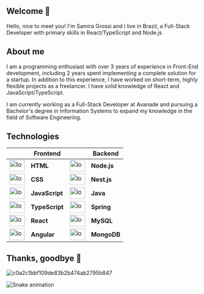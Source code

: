 <h2> Welcome 🌠</h2>

<p>Hello, nice to meet you! I'm Samira Grossi and i live in Brazil, a Full-Stack Developer with primary skills in React/TypeScript and Node.js</p>

<h2>About me</h2>
<p>I am a programming enthusiast with over 3 years of experience in Front-End development, including 2 years spent implementing a complete solution for a startup. In addition to this experience, I have worked on short-term, highly flexible projects as a freelancer. I have solid knowledge of React and JavaScript/TypeScript.

I am currently working as a Full-Stack Developer at Avanade and pursuing a Bachelor's degree in Information Systems to expand my knowledge in the field of Software Engineering.
</p>


<h2>Technologies</h2>

|  | Frontend |  | Backend |
|---|-------------|---|-------------|
| <img height="30" width="40" src="https://cdn.jsdelivr.net/gh/devicons/devicon@latest/icons/html5/html5-original.svg" alt="logo html"> | **HTML**  | <img height="30" width="40" src="https://cdn.jsdelivr.net/gh/devicons/devicon@latest/icons/nodejs/nodejs-original.svg" alt="logo node.js" /> | **Node.js** |
| <img height="30" width="40" src="https://cdn.jsdelivr.net/gh/devicons/devicon@latest/icons/css3/css3-original.svg" alt="logo css" /> | **CSS**   | <img height="30" width="40" src="https://cdn.jsdelivr.net/gh/devicons/devicon@latest/icons/nestjs/nestjs-original.svg" alt="logo nest.js" /> | **Nest.js** |
| <img height="30" width="40" src="https://cdn.jsdelivr.net/gh/devicons/devicon@latest/icons/javascript/javascript-original.svg" alt="logo javascript" /> | **JavaScript** | <img height="30" width="40" src="https://cdn.jsdelivr.net/gh/devicons/devicon@latest/icons/java/java-original.svg" alt="logo java" /> | **Java** |
| <img height="30" width="40" src="https://cdn.jsdelivr.net/gh/devicons/devicon@latest/icons/typescript/typescript-original.svg" alt="logo typescript" /> | **TypeScript** | <img height="30" width="40" src="https://cdn.jsdelivr.net/gh/devicons/devicon@latest/icons/spring/spring-original.svg" alt="logo spring boot" /> | **Spring** |
| <img height="30" width="40" src="https://cdn.jsdelivr.net/gh/devicons/devicon@latest/icons/react/react-original.svg" alt="logo react" /> | **React** | <img height="30" width="40" src="https://cdn.jsdelivr.net/gh/devicons/devicon@latest/icons/mysql/mysql-original.svg" alt="logo mysql" /> | **MySQL** |
| <img height="30" width="40" src="https://cdn.jsdelivr.net/gh/devicons/devicon@latest/icons/angular/angular-original.svg" alt="logo angular" /> | **Angular** | <img height="30" width="40" src="https://cdn.jsdelivr.net/gh/devicons/devicon@latest/icons/mongodb/mongodb-original.svg" alt="logo mongo db" /> | **MongoDB** |


<h2>Thanks, goodbye 👾</h2>

![c0a2c1bbf109de83b2b474ab2795b847](https://github.com/user-attachments/assets/b58d7a4a-6803-4e04-910e-7a35a01409f2)

![Snake animation](https://raw.githubusercontent.com/sam-grs/sam-grs/output/github-contribution-grid-snake-dark.svg)
